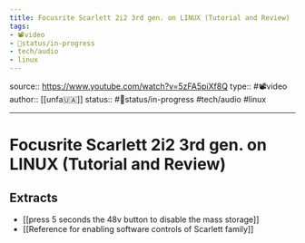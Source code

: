 ```yaml
---
title: Focusrite Scarlett 2i2 3rd gen. on LINUX (Tutorial and Review)
tags:
- 📽️video
- 🚦status/in-progress
- tech/audio
- linux
---
```


source:: https://www.youtube.com/watch?v=5zFA5piXf8Q
type:: #📽️video
author:: [[unfa🇺🇦]]
status:: #🚦status/in-progress
#tech/audio #linux 

---

# Focusrite Scarlett 2i2 3rd gen. on LINUX (Tutorial and Review)

## Extracts

- [[press 5 seconds the 48v button to disable the mass storage]]
- [[Reference for enabling software controls of Scarlett family]]
